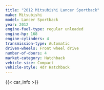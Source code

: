 ```yaml
---
title: "2012 Mitsubishi Lancer Sportback"
make: Mitsubishi
model: Lancer Sportback
year: 2012
engine-fuel-type: regular unleaded
engine-hp: 168
engine-cylinders: 4
transmission-type: Automatic
driven-wheels: Front wheel drive
number-of-doors: 4
market-category: Hatchback
vehicle-size: Compact
vehicle-style: 4dr Hatchback
---
```


{{< car_info >}}
